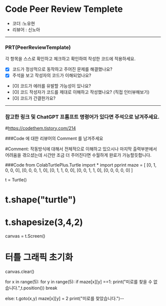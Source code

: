 # Code Peer Review Templete

- 코더 :노유현
- 리뷰어 : 신노아

---

### PRT(PeerReviewTemplate)

각 항목을 스스로 확인하고 체크하고 확인하여 작성한 코드에 적용하세요.

- [X] 코드가 정상적으로 동작하고 주어진 문제를 해결했나요?
- [X] 주석을 보고 작성자의 코드가 이해되었나요?
- [O] 코드가 에러를 유발할 가능성이 있나요?
- [O] 코드 작성자가 코드를 제대로 이해하고 작성했나요? (직접 인터뷰해보기)
- [O] 코드가 간결한가요?

---

### 참고한 링크 및 ChatGPT 프롬프트 명령어가 있다면 주석으로 남겨주세요.
#https://codethem.tistory.com/214

###Code 에 대한 리뷰어의 Comment 를 남겨주세요

#Comment: 작동방식에 대해서 전체적으로 이해하고 있으시나 마지막 출력부분에서 어려움을 겪으셨는데 시간만 조금 더 주어진다면 수월하게 완료가 가능할듯합니다. 

###Code
from ColabTurtlePlus.Turtle import *
import pprint
maze = [
[0, 1, 0, 0, 0],
[0, 0, 0, 1, 0],
[0, 1, 1, 0, 0],
[0, 0, 1, 1, 0],
[0, 0, 0, 0, 0]
]

t = Turtle()
# t.shape("turtle")
# t.shapesize(3,4,2)

canvas = t.Screen()

# 터틀 그래픽 초기화
canvas.clear()

for x in range(5):
for y in range(5):
if maze[x][y] ==1:
print("미로를 찾을 수 없습니다.",t.position())
break

else:
t.goto(x,y)
maze[x][y] = 2
print("미로를 찾았습니다.")--

